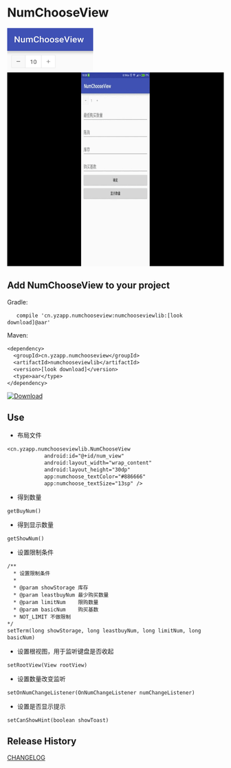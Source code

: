 NumChooseView
========

<img src="img\img_1.png" width="200" height="100"/>

<img src="img\img_3.gif" width="800" height="450"/>

Add NumChooseView to your project
----------------------------
Gradle:
```
   compile 'cn.yzapp.numchooseview:numchooseviewlib:[look download]@aar'
```

Maven:
```
<dependency>
  <groupId>cn.yzapp.numchooseview</groupId>
  <artifactId>numchooseviewlib</artifactId>
  <version>[look download]</version>
  <type>aar</type>
</dependency>
```
[ ![Download](https://api.bintray.com/packages/nesror/maven/NumChooseView/images/download.svg) ](https://bintray.com/artifact/download/nesror/maven/cn/yzapp/numchooseview/numchooseviewlib/1.6.2/numchooseviewlib-1.6.2.aar)

Use
----------------------------
 * 布局文件
````
<cn.yzapp.numchooseviewlib.NumChooseView
            android:id="@+id/num_view"
            android:layout_width="wrap_content"
            android:layout_height="30dp"
            app:numchoose_textColor="#886666"
            app:numchoose_textSize="13sp" />
````

 * 得到数量
~~~~
getBuyNum()
~~~~

 * 得到显示数量
~~~~
getShowNum()
~~~~

 * 设置限制条件
~~~~
/**
  * 设置限制条件
  *
  * @param showStorage 库存
  * @param leastbuyNum 最少购买数量
  * @param limitNum    限购数量
  * @param basicNum    购买基数
  * NOT_LIMIT 不做限制
*/
setTerm(long showStorage, long leastbuyNum, long limitNum, long basicNum)
~~~~
 * 设置根视图，用于监听键盘是否收起
~~~~
setRootView(View rootView)
~~~~
* 设置数量改变监听
~~~~
setOnNumChangeListener(OnNumChangeListener numChangeListener)
~~~~
 * 设置是否显示提示
~~~~
setCanShowHint(boolean showToast)
~~~~

Release History
------------------------
[CHANGELOG](CHANGELOG.md)
